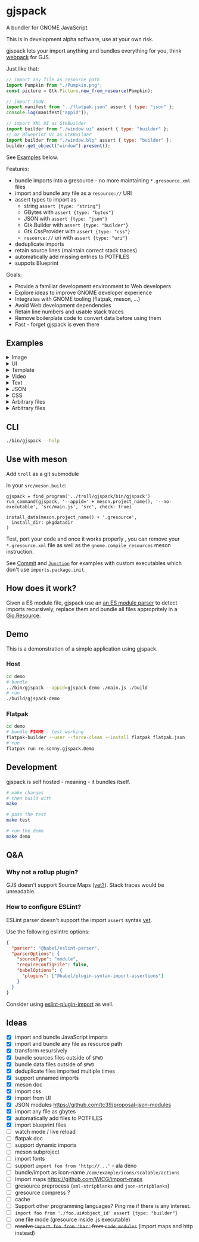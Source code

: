 # gjspack

A bundler for GNOME JavaScript.

This is in development alpha software, use at your own risk.

gjspack lets your import anything and bundles everything for you, think [webpack](https://webpack.js.org/) for GJS.

Just like that:

```js
// import any file as resource path
import Pumpkin from "./Pumpkin.png";
const picture = Gtk.Picture.new_from_resource(Pumpkin);

// import JSON
import manifest from "../flatpak.json" assert { type: "json" };
console.log(manifest["appid"]);

// import XML UI as GtkBuilder
import builder from "./window.ui" assert { type: "builder" };
// or Blueprint UI as GtkBuilder
import builder from "./window.blp" assert { type: "builder" };
builder.get_object("window").present();
```

See [Examples](#Examples) below.

Features:

- bundle imports into a gresource - no more maintaining `*.gresource.xml` files
- import and bundle any file as a `resource://` URI
- assert types to import as
  - string `assert {type: "string"}`
  - GBytes with `assert {type: "bytes"}`
  - JSON with `assert {type: "json"}`
  - Gtk.Builder with `assert {type: "builder"}`
  - Gtk.CssProvider with `assert {type: "css"}`
  - `resource://` uri with `assert {type: "uri"}`
- deduplicate imports
- retain source lines (maintain correct stack traces)
- automatically add missing entries to POTFILES
- suppots Blueprint

Goals:

- Provide a familiar development environment to Web developers
- Explore ideas to improve GNOME developer experience
- Integrates with GNOME tooling (flatpak, meson, ...)
- Avoid Web development dependencies
- Retain line numbers and usable stack traces
- Remove boilerplate code to convert data before using them
- Fast - forget gjspack is even there

## Examples

<details>
  <summary>Image</summary>

```js
import Porygon from "./Porygon.png";

// GtkPicture displays an image at its natural size
const picture = Gtk.Picture.new_from_picture(Porygon);
// or
picture.set_resource(Porygon);

// GtkImage if you want to display a fixed-size image, such as an icon.
const image = Gtk.Image.new_from_resource(Porygon);
// or
image.set_resource(Porygon);
```

</details>

<details>
  <summary>UI</summary>

You can import xml `.ui` or [blueprint](https://jwestman.pages.gitlab.gnome.org/blueprint-compiler) `blp` files.

```js
import builder from "./Window.ui" assert { type: "builder" };
// or
import builder from "./Window.blp" assert { type: "builder" };

const window = builder.get_object("window");
```

For blueprint support, you will need `blueprint-compiler` but you don't need the meson submodule.

See [https://jwestman.pages.gitlab.gnome.org/blueprint-compiler/flatpak.html](this) for Flatpak otherwise you can just close the directory and specify the path to the executable.

```
git clone https://gitlab.gnome.org/jwestman/blueprint-compiler.git ~/blueprint-compiler
gjspack --blueprint-compiler=~/blueprint-compiler/blueprint-compiler.py
```

</details>

<details>
  <summary>Template</summary>

```js
import Template from "./MyWidget.ui" assert { type: "uri" };

GObject.registerClass(
  {
    Template,
  },
  class X extends GObject.Object {},
);
```

</details>

<details>
  <summary>Video</summary>

```js
import AnimatedLogo from "./AnimatedLog.webm";

const video = Gtk.Video.new_from_resource(AnimatedLogo);
// or
video.set_resource(AnimatedLogo);
```

</details>

<details>
  <summary>Text</summary>

```js
import notes from "./notes.txt" assert { type: "string" };

console.log(notes);
```

</details>

<details>
  <summary>JSON</summary>

```js
import pkg from "./package.json" assert { type: "json" };

console.log(pkg.name);
```

</details>

<details>
  <summary>CSS</summary>

```js
import provider from "./styles.css" assert { type: "css" };

Gtk.StyleContext.add_provider_for_display(
  Gdk.Display.get_default(),
  provider,
  Gtk.STYLE_PROVIDER_PRIORITY_APPLICATION,
);
```

</details>

<details>
  <summary>Arbitrary files</summary>

This example is taken directly from the [Commit](https://github.com/sonnyp/Commit/) app.

```js
import "./language-specs/git.lang";
import "./language-specs/hg.lang";

const language_manager = GtkSource.LanguageManager.get_default();
language_manager.set_search_path([
  ...language_manager.get_search_path(),
  GLib.Uri.resolve_relative(
    import.meta.url,
    "language-specs",
    GLib.UriFlags.NONE,
  ),
]);
```

</details>

<details>
  <summary>Arbitrary files</summary>

This example is taken directly from the [Commit](https://github.com/sonnyp/Commit/) app.

```js
import "./language-specs/git.lang";
import "./language-specs/hg.lang";

const language_manager = GtkSource.LanguageManager.get_default();
language_manager.set_search_path([
  ...language_manager.get_search_path(),
  GLib.Uri.resolve_relative(
    import.meta.url,
    "language-specs",
    GLib.UriFlags.NONE,
  ),
]);
```

</details>

## CLI

```sh
./bin/gjspack --help
```

## Use with meson

Add `troll` as a git submodule

In your `src/meson.build`:

```meson
gjspack = find_program('../troll/gjspack/bin/gjspack')
run_command(gjspack, '--appid=' + meson.project_name(), '--no-executable', 'src/main.js', 'src', check: true)

install_data(meson.project_name() + '.gresource',
  install_dir: pkgdatadir
)
```

Test, port your code and once it works properly , you can remove your `*.gresource.xml` file as well as the `gnome.compile_resources` meson instruction.

See [Commit](https://github.com/sonnyp/Commit/tree/main/src) and [`Junction`](https://github.com/sonnyp/Junction/tree/main/src) for examples with custom executables which don't use `imports.package.init`.

## How does it work?

Given a ES module file, gjspack use an [an ES module parser](https://github.com/guybedford/es-module-lexer/) to detect imports recursively, replace them and bundle all files appropritely in a [Gio.Resource](https://docs.gtk.org/gio/struct.Resource.html).

## Demo

This is a demonstration of a simple application using gjspack.

### Host

```sh
cd demo
# bundle
../bin/gjspack --appid=gjspack-demo ./main.js ./build
# run
./build/gjspack-demo
```

### Flatpak

```sh
cd demo
# bundle FIXME - test working
flatpak-builder --user --force-clean --install flatpak flatpak.json
# run
flatpak run re.sonny.gjspack.Demo
```

## Development

gjspack is self hosted - meaning - it bundles itself.

```sh
# make changes
# then build with
make

# pass the test
make test

# run the demo
make demo
```

## Q&A

### Why not a rollup plugin?

GJS doesn't support Source Maps ([yet?](https://gitlab.gnome.org/GNOME/gjs/-/issues/474)).
Stack traces would be unreadable.

### How to configure ESLint?

ESLint parser doesn't support the import `assert` syntax [yet](https://github.com/eslint/eslint/discussions/15305).

Use the following eslintrc options:

```json
{
  "parser": "@babel/eslint-parser",
  "parserOptions": {
    "sourceType": "module",
    "requireConfigFile": false,
    "babelOptions": {
      "plugins": ["@babel/plugin-syntax-import-assertions"]
    }
  }
}
```

Consider using [eslint-plugin-import](https://github.com/import-js/eslint-plugin-import) as well.

## Ideas

- [x] import and bundle JavaScript imports
- [x] import and bundle any file as resource path
- [x] transform resursively
- [x] bundle sources files outside of `$PWD`
- [x] bundle data files outside of `$PWD`
- [x] deduplicate files imported multiple times
- [x] support unnamed imports
- [x] meson doc
- [x] import css
- [x] import from UI
- [x] JSON modules https://github.com/tc39/proposal-json-modules
- [x] import any file as gbytes
- [x] automatically add files to POTFILES
- [x] import blueprint files
- [ ] watch mode / live reload
- [ ] flatpak doc
- [ ] support dynamic imports
- [ ] meson subproject
- [ ] import fonts
- [ ] support `import foo from 'http://...'` - ala deno
- [ ] bundle/import as icon-name `/com/example/icons/scalable/actions`
- [ ] Import maps https://github.com/WICG/import-maps
- [ ] gresource preprocess (`xml-stripblanks` and `json-stripblanks`)
- [ ] gresource compress ?
- [ ] cache
- [ ] Support other programming languages? Ping me if there is any interest.
- [ ] `import foo from './foo.ui#object_id' assert {type: "builder"}`
- [ ] one file mode (gresource inside .js executable)
- [ ] ~~resolve `import foo from 'bar'` from `node_modules`~~ (import maps and http instead)

